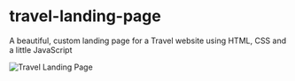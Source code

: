 # travel-landing-page

A beautiful, custom landing page for a Travel website using HTML, CSS and a little JavaScript

![Travel Landing Page](assets/screenshot.png)
